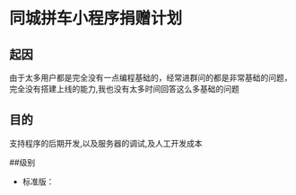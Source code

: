 # 同城拼车小程序捐赠计划

## 起因
由于太多用户都是完全没有一点编程基础的，经常进群问的都是非常基础的问题，完全没有搭建上线的能力,我也没有太多时间回答这么多基础的问题

## 目的
支持程序的后期开发,以及服务器的调试,及人工开发成本

##级别
- 标准版：